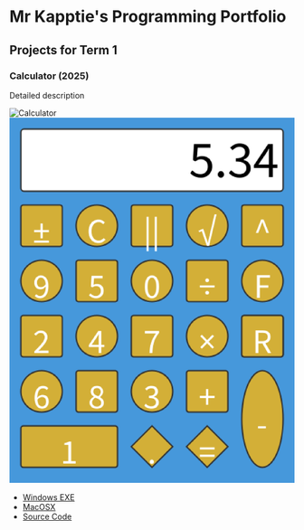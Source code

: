 # Mr Kapptie's Programming Portfolio

## Projects for Term 1

### Calculator (2025)

Detailed description

![Calculator]([URL](https://github.com/kappter/2026programmingportfolioB2/blob/main/images/calc.png?raw=true))
![Running Calculator](https://github.com/kappter/2026programmingportfolioB2/blob/main/images/calc1.png?raw=true)

* [Windows EXE]()
* [MacOSX]()
* [Source Code]()
